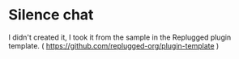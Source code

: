 # Silence chat

I didn't created it, I took it from the sample in the Replugged plugin template. ( https://github.com/replugged-org/plugin-template )

